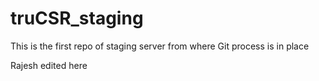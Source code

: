 # truCSR_staging
This is the first repo of staging server from where Git process is in place

Rajesh edited here
